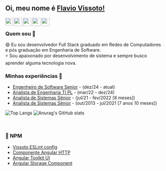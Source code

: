 ## Oi, meu nome é [Flavio Vissoto!](https://www.linkedin.com/in/flavio-vissoto/) 


<a href="https://www.linkedin.com/in/flavio-vissoto/">
  <img align="left" width="24px" src="https://cdn.simpleicons.org/linkedin"  />
</a>
<a href="https://twitter.com/VissotoFlavio">
  <img align="left" width="26px" src="https://cdn.simpleicons.org/twitter" />
</a>
<a href="mailto:vissoto_flavio@hotmail.com">
  <img align="left" width="26px" src="https://res.cdn.office.net/owamail/20240126002.12/resources/images/favicons/mail-seen.ico" />
</a>
<a href="https://www.youtube.com/channel/UCA8_Zy1I8CwZb5Nu-ajfF6g">
  <img align="left" width="26px" src="https://cdn.simpleicons.org/youtube" />
</a>
<a href="https://www.facebook.com/flavio.vissoto/">
  <img align="left" width="26px" src="https://cdn.simpleicons.org/facebook" />
</a>

<br />

### Quem sou 🚀
😄 Eu sou desenvolvedor Full Stack graduado em Redes de Computadores e pós graduação em Engenharia de Software.</br>
⚡  Sou apaixonado por desenvolvimento de sistema e sempre busco aprender alguma tecnologia nova.</br>

### Minhas experiências 🙌
- [Engenheiro de Software Senior](https://www.mercadolivre.com.br) - (dez/24 - atual)
- [Analista de Engenharia TI PL](https://ion.itau/) - (mar/22 - dez/24)
- [Analista de Sistemas Sênior](https://www.safra.com.br/) - (jul/21 - fev/2022 [8 meses])
- [Analista de Sistemas Sênior](https://www.santander.com.br/) - (out/2013 - jul/2021 [7 anos 10 meses])

![Top Langs](https://github-readme-stats.vercel.app/api/top-langs/?username=vissotoflavio&langs_count=10)
![Anurag's GitHub stats](https://github-readme-stats.vercel.app/api?username=vissotoflavio&show_icons=true&theme=transparent)



<br />


### 📕 NPM
- [Vissoto ESLint config](https://www.npmjs.com/package/@vissoto/eslint-config)
- [Componente Angular HTTP](https://www.npmjs.com/package/@vissoto-angular/http-client)
- [Angular Toolkit UI](https://www.npmjs.com/package/@vissoto-angular/ui)
- [Angular Storage Component](https://www.npmjs.com/package/@vissoto-angular/storage)
<br/>
